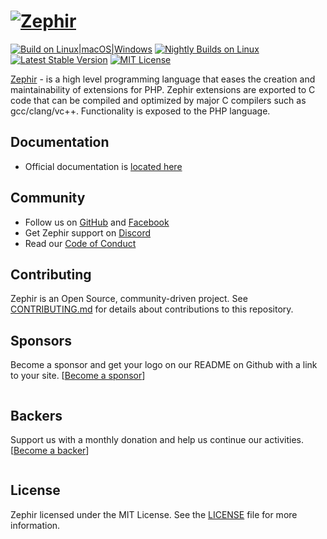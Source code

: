 # [![Zephir][zephir logo]][web site]

[![Build on Linux|macOS|Windows][actions main]][actions link]
[![Nightly Builds on Linux][actions nightly]][actions link]
[![Latest Stable Version][version badge]][packagist link]
[![MIT License][license badge]](./LICENSE)

[Zephir][web site] - is a high level programming language that eases the creation and maintainability of extensions for PHP.
Zephir extensions are exported to C code that can be compiled and optimized by major C compilers such as gcc/clang/vc++.
Functionality is exposed to the PHP language.

## Documentation

* Official documentation is [located here][docs]

## Community

* Follow us on [GitHub][zephir] and [Facebook][facebook]
* Get Zephir support on [Discord][discord]
* Read our [Code of Conduct](./CODE_OF_CONDUCT.md)

## Contributing

Zephir is an Open Source, community-driven project. See [CONTRIBUTING.md](./CONTRIBUTING.md)
for details about contributions to this repository.

## Sponsors

Become a sponsor and get your logo on our README on Github with a link to your site.
[[Become a sponsor](https://opencollective.com/phalcon#sponsor)]

<a href="https://opencollective.com/phalcon/#contributors">
<img src="https://opencollective.com/phalcon/tiers/sponsors.svg?avatarHeight=48&width=800" alt="">
</a>

## Backers

Support us with a monthly donation and help us continue our activities.
[[Become a backer](https://opencollective.com/phalcon#backer)]

<a href="https://opencollective.com/phalcon/#contributors">
<img src="https://opencollective.com/phalcon/tiers/backers.svg?avatarHeight=48&width=800&height=200" alt="">
</a>

## License

Zephir licensed under the MIT License. See the [LICENSE](./LICENSE) file for more information.

[docs]:             https://docs.zephir-lang.com
[zephir]:           https://github.com/zephir-lang/zephir
[facebook]:         https://www.facebook.com/groups/zephir.language
[discord]:          https://phalcon.link/discord
[zephir logo]:      https://assets.phalconphp.com/zephir/zephir_logo-105x36.svg
[web site]:         https://zephir-lang.com

[actions link]:     https://github.com/zephir-lang/zephir/actions
[actions main]:     https://github.com/zephir-lang/zephir/actions/workflows/main.yml/badge.svg
[actions nightly]:  https://github.com/zephir-lang/zephir/actions/workflows/nightly.yml/badge.svg

[version badge]:    https://poser.pugx.org/phalcon/zephir/v/stable.svg
[packagist link]:   https://packagist.org/packages/phalcon/zephir
[license badge]:    https://poser.pugx.org/phalcon/zephir/license.svg
